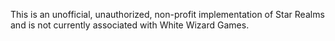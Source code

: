This is an unofficial, unauthorized, non-profit implementation of Star Realms and is not currently associated with White Wizard Games.
